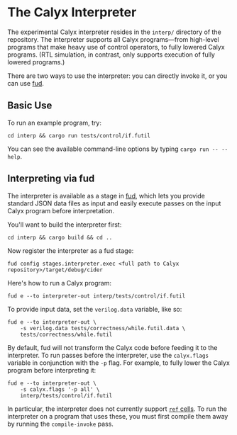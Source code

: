 # The Calyx Interpreter

The experimental Calyx interpreter resides in the `interp/` directory of the
repository.
The interpreter supports all Calyx programs—from high-level programs that
make heavy use of control operators, to fully lowered Calyx programs.
(RTL simulation, in contrast, only supports execution of fully lowered programs.)

There are two ways to use the interpreter: you can directly invoke it, or you can use [fud][].

## Basic Use

To run an example program, try:

    cd interp && cargo run tests/control/if.futil

You can see the available command-line options by typing `cargo run -- --help`.

## Interpreting via fud

The interpreter is available as a stage in [fud][], which lets you provide standard JSON data files as input and easily execute passes on the input Calyx program before interpretation.

You'll want to build the interpreter first:

    cd interp && cargo build && cd ..

Now register the interpreter as a fud stage:

    fud config stages.interpreter.exec <full path to Calyx repository>/target/debug/cider

Here's how to run a Calyx program:

    fud e --to interpreter-out interp/tests/control/if.futil

To provide input data, set the `verilog.data` variable, like so:

    fud e --to interpreter-out \
        -s verilog.data tests/correctness/while.futil.data \
        tests/correctness/while.futil

By default, fud will not transform the Calyx code before feeding it to the interpreter.
To run passes before the interpreter, use the `calyx.flags` variable in conjunction with the `-p` flag.
For example, to fully lower the Calyx program before interpreting it:

    fud e --to interpreter-out \
        -s calyx.flags '-p all' \
        interp/tests/control/if.futil

In particular, the interpreter does not currently support [`ref` cells][ref-cells].
To run the interpreter on a program that uses these, you must first compile them away by running the `compile-invoke` pass.

[fud]: fud/index.md
[ref-cells]: ../lang/memories-by-reference.md#the-easy-way-ref-cells
